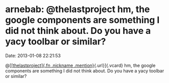 arnebab: \@thelastproject hm, the google components are something I did not think about. Do you have a yacy toolbar or similar?
===============================================================================================================================

Date: 2013-01-08 22:21:53

@[[[thelastproject]{.fn .nickname
.mention}](http://identi.ca/user/1297194 "Ruben van Os"){.url}]{.vcard}
hm, the google components are something I did not think about. Do you
have a yacy toolbar or similar?
